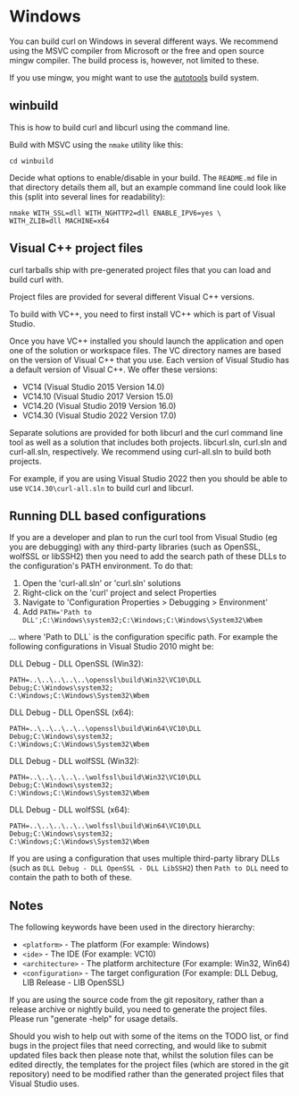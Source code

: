 # Windows

You can build curl on Windows in several different ways. We recommend using
the MSVC compiler from Microsoft or the free and open source mingw
compiler. The build process is, however, not limited to these.

If you use mingw, you might want to use the [autotools](autotools.md) build
system.

## winbuild

This is how to build curl and libcurl using the command line.

Build with MSVC using the `nmake` utility like this:

    cd winbuild

Decide what options to enable/disable in your build. The `README.md` file in
that directory details them all, but an example command line could look like
this (split into several lines for readability):

    nmake WITH_SSL=dll WITH_NGHTTP2=dll ENABLE_IPV6=yes \
    WITH_ZLIB=dll MACHINE=x64 

## Visual C++ project files

curl tarballs ship with pre-generated project files that you can load and
build curl with.

Project files are provided for several different Visual C++ versions.

To build with VC++, you need to first install VC++ which is part of Visual
Studio.

Once you have VC++ installed you should launch the application and open one of
the solution or workspace files. The VC directory names are based on the
version of Visual C++ that you use. Each version of Visual Studio has a
default version of Visual C++. We offer these versions:

 - VC14      (Visual Studio 2015 Version 14.0)
 - VC14.10   (Visual Studio 2017 Version 15.0)
 - VC14.20   (Visual Studio 2019 Version 16.0)
 - VC14.30   (Visual Studio 2022 Version 17.0)

Separate solutions are provided for both libcurl and the curl command line
tool as well as a solution that includes both projects. libcurl.sln, curl.sln
and curl-all.sln, respectively. We recommend using curl-all.sln to build both
projects.

For example, if you are using Visual Studio 2022 then you should be able to
use `VC14.30\curl-all.sln` to build curl and libcurl.

## Running DLL based configurations

If you are a developer and plan to run the curl tool from Visual Studio (eg
you are debugging) with any third-party libraries (such as OpenSSL, wolfSSL or
libSSH2) then you need to add the search path of these DLLs to the
configuration's PATH environment. To do that:

 1. Open the 'curl-all.sln' or 'curl.sln' solutions
 2. Right-click on the 'curl' project and select Properties
 3. Navigate to 'Configuration Properties > Debugging > Environment'
 4. Add `PATH='Path to DLL';C:\Windows\system32;C:\Windows;C:\Windows\System32\Wbem`

... where 'Path to DLL` is the configuration specific path. For example the
following configurations in Visual Studio 2010 might be:

DLL Debug - DLL OpenSSL (Win32):

    PATH=..\..\..\..\..\openssl\build\Win32\VC10\DLL Debug;C:\Windows\system32;
    C:\Windows;C:\Windows\System32\Wbem

DLL Debug - DLL OpenSSL (x64):

    PATH=..\..\..\..\..\openssl\build\Win64\VC10\DLL Debug;C:\Windows\system32;
    C:\Windows;C:\Windows\System32\Wbem

DLL Debug - DLL wolfSSL (Win32):

    PATH=..\..\..\..\..\wolfssl\build\Win32\VC10\DLL Debug;C:\Windows\system32;
    C:\Windows;C:\Windows\System32\Wbem

DLL Debug - DLL wolfSSL (x64):

    PATH=..\..\..\..\..\wolfssl\build\Win64\VC10\DLL Debug;C:\Windows\system32;
    C:\Windows;C:\Windows\System32\Wbem

If you are using a configuration that uses multiple third-party library DLLs
(such as `DLL Debug - DLL OpenSSL - DLL LibSSH2`) then `Path to DLL` need to
contain the path to both of these.

## Notes

The following keywords have been used in the directory hierarchy:

 - `<platform>`      - The platform (For example: Windows)
 - `<ide>`           - The IDE (For example: VC10)
 - `<architecture>`  - The platform architecture (For example: Win32, Win64)
 - `<configuration>` - The target configuration (For example: DLL Debug, LIB
   Release - LIB OpenSSL)

If you are using the source code from the git repository, rather than a
release archive or nightly build, you need to generate the project
files. Please run "generate -help" for usage details.

Should you wish to help out with some of the items on the TODO list, or find
bugs in the project files that need correcting, and would like to submit
updated files back then please note that, whilst the solution files can be
edited directly, the templates for the project files (which are stored in the
git repository) need to be modified rather than the generated project files
that Visual Studio uses.
